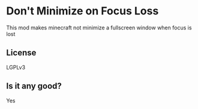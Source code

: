 # Don't Minimize on Focus Loss
This mod makes minecraft not minimize a fullscreen window when focus is lost

## License
LGPLv3

## Is it any good?
Yes